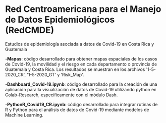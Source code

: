 # Red Centroamericana para el Manejo de Datos Epidemiológicos (RedCMDE)
Estudios de epidemiología asociada a datos de Covid-19 en Costa Rica y Guatemala

-**Mapas**: código desarrollado para obtener mapas espaciales de los casos de Covid-19, la movilidad y el riesgo en cada departamento o provincia de Guatemala y Costa Rica. Los resultados se muestran en los archivos '1-5-2020_CR', '1-5-2020_GT' y 'Risk_Map'. 

-**Dashboard_Covid-19.ipynb**: código desarrollado para la creación de una aplicación para la visualización de datos de Covid-19 utilizando python en Colab-Research, específicamente con el módulo Dash.

-**PythonR_Covid19_CR.ipynb**: código desarrollado para integrar rutinas de R y Python para el análisis de datos de Covid-19 mediante modelos de Machine Learning.
